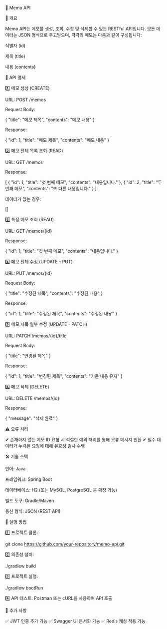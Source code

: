 📌 Memo API

📖 개요

Memo API는 메모를 생성, 조회, 수정 및 삭제할 수 있는 RESTful API입니다. 모든 데이터는 JSON 형식으로 주고받으며, 각각의 메모는 다음과 같이 구성됩니다:

식별자 (id)

제목 (title)

내용 (contents)

📌 API 명세

1️⃣ 메모 생성 (CREATE)

URL: POST /memos

Request Body:

{
  "title": "메모 제목",
  "contents": "메모 내용"
}

Response:

{
  "id": 1,
  "title": "메모 제목",
  "contents": "메모 내용"
}

2️⃣ 메모 전체 목록 조회 (READ)

URL: GET /memos

Response:

[
  {
    "id": 1,
    "title": "첫 번째 메모",
    "contents": "내용입니다."
  },
  {
    "id": 2,
    "title": "두 번째 메모",
    "contents": "또 다른 내용입니다."
  }
]

데이터가 없는 경우:

[]

3️⃣ 특정 메모 조회 (READ)

URL: GET /memos/{id}

Response:

{
  "id": 1,
  "title": "첫 번째 메모",
  "contents": "내용입니다."
}

4️⃣ 메모 전체 수정 (UPDATE - PUT)

URL: PUT /memos/{id}

Request Body:

{
  "title": "수정된 제목",
  "contents": "수정된 내용"
}

Response:

{
  "id": 1,
  "title": "수정된 제목",
  "contents": "수정된 내용"
}

5️⃣ 메모 제목 일부 수정 (UPDATE - PATCH)

URL: PATCH /memos/{id}/title

Request Body:

{
  "title": "변경된 제목"
}

Response:

{
  "id": 1,
  "title": "변경된 제목",
  "contents": "기존 내용 유지"
}

6️⃣ 메모 삭제 (DELETE)

URL: DELETE /memos/{id}

Response:

{
  "message": "삭제 완료"
}

⚠️ 오류 처리

✔ 존재하지 않는 메모 ID 요청 시 적절한 예외 처리를 통해 오류 메시지 반환
✔ 필수 데이터가 누락된 요청에 대해 유효성 검사 수행

🛠 기술 스택

언어: Java

프레임워크: Spring Boot

데이터베이스: H2 (또는 MySQL, PostgreSQL 등 확장 가능)

빌드 도구: Gradle/Maven

통신 형식: JSON (REST API)

🚀 실행 방법

1️⃣ 프로젝트 클론:

git clone https://github.com/your-repository/memo-api.git

2️⃣ 의존성 설치:

./gradlew build

3️⃣ 프로젝트 실행:

./gradlew bootRun

4️⃣ API 테스트: Postman 또는 cURL을 사용하여 API 호출

📌 추가 사항

✅ JWT 인증 추가 가능
✅ Swagger UI 문서화 가능
✅ Redis 캐싱 적용 가능

